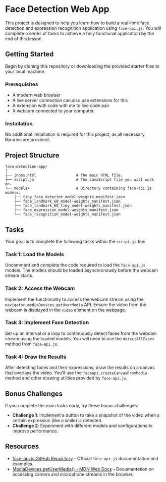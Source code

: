 # Face Detection Web App

This project is designed to help you learn how to build a real-time face detection and expression recognition application using `face-api.js`. You will complete a series of tasks to achieve a fully functional application by the end of this lesson.

## Getting Started

Begin by cloning this repository or downloading the provided starter files to your local machine.

### Prerequisites

- A modern web browser
- A live server connection can also use extensions for this
- A extension with code with me to live code pair
- A webcam connected to your computer.

### Installation

No additional installation is required for this project, as all necessary libraries are provided.

## Project Structure

```plaintext
face-detection-app/
│
├── index.html                  # The main HTML file.
├── script.js                   # The JavaScript file you will work on.
└── models/                     # Directory containing face-api.js models.
    ├── tiny_face_detector_model-weights_manifest.json
    ├── face_landmark_68_model-weights_manifest.json
    ├── face_landmark_68_tiny_model-weights_manifest.json
    ├── face_expression_model-weights_manifest.json
    └── face_recognition_model-weights_manifest.json
```

## Tasks

Your goal is to complete the following tasks within the `script.js` file:

### Task 1: Load the Models

Uncomment and complete the code required to load the `face-api.js` models. The models should be loaded asynchronously before the webcam stream starts.

### Task 2: Access the Webcam

Implement the functionality to access the webcam stream using the `navigator.mediaDevices.getUserMedia` API. Ensure the video from the webcam is displayed in the `video` element on the webpage.

### Task 3: Implement Face Detection

Set up an interval or a loop to continuously detect faces from the webcam stream using the loaded models. You will need to use the `detectAllFaces` method from `face-api.js`.

### Task 4: Draw the Results

After detecting faces and their expressions, draw the results on a canvas that overlays the video. You'll use the `faceapi.createCanvasFromMedia` method and other drawing utilities provided by `face-api.js`.

## Bonus Challenges

If you complete the main tasks early, try these bonus challenges:

- **Challenge 1**: Implement a button to take a snapshot of the video when a certain expression (like a smile) is detected.
- **Challenge 2**: Experiment with different models and configurations to improve performance.

## Resources

- [face-api.js GitHub Repository](https://github.com/justadudewhohacks/face-api.js) - Official `face-api.js` documentation and examples.
- [MediaDevices.getUserMedia() - MDN Web Docs](https://developer.mozilla.org/en-US/docs/Web/API/MediaDevices/getUserMedia) - Documentation on accessing camera and microphone streams in the browser.

